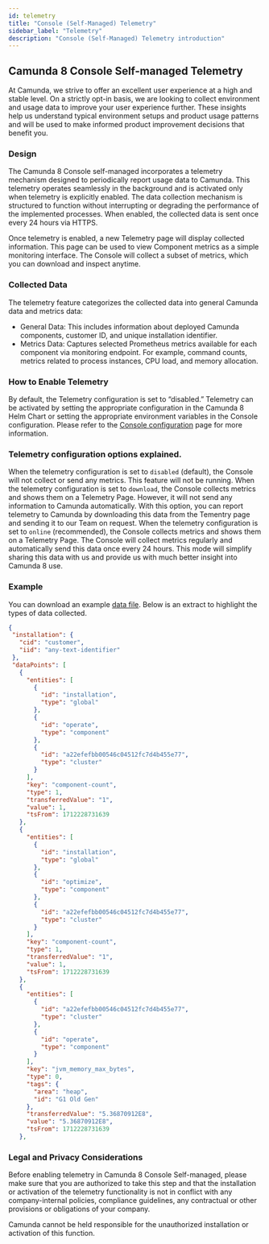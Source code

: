 ```yaml
---
id: telemetry
title: "Console (Self-Managed) Telemetry"
sidebar_label: "Telemetry"
description: "Console (Self-Managed) Telemetry introduction"
---
```


## Camunda 8 Console Self-managed Telemetry

At Camunda, we strive to offer an excellent user experience at a high and stable level. On a strictly opt-in basis, we are looking to collect environment and usage data to improve your user experience further. These insights help us understand typical environment setups and product usage patterns and will be used to make informed product improvement decisions that benefit you.

### Design

The Camunda 8 Console self-managed incorporates a telemetry mechanism designed to periodically report usage data to Camunda. This telemetry operates seamlessly in the background and is activated only when telemetry is explicitly enabled. The data collection mechanism is structured to function without interrupting or degrading the performance of the implemented processes. When enabled, the collected data is sent once every 24 hours via HTTPS.

Once telemetry is enabled, a new Telemetry page will display collected information. This page can be used to view Component metrics as a simple monitoring interface. The Console will collect a subset of metrics, which you can download and inspect anytime.

### Collected Data

The telemetry feature categorizes the collected data into general Camunda data and metrics data:

- General Data: This includes information about deployed Camunda components, customer ID, and unique installation identifier.
- Metrics Data: Captures selected Prometheus metrics available for each component via monitoring endpoint. For example, command counts, metrics related to process instances, CPU load, and memory allocation.

### How to Enable Telemetry

By default, the Telemetry configuration is set to “disabled.” Telemetry can be activated by setting the appropriate configuration in the Camunda 8 Helm Chart or setting the appropriate environment variables in the Console configuration. Please refer to the [Console configuration](./configuration.md) page for more information.

### Telemetry configuration options explained.

When the telemetry configuration is set to `disabled` (default), the Console will not collect or send any metrics. This feature will not be running.
When the telemetry configuration is set to `download`, the Console collects metrics and shows them on a Telemetry Page. However, it will not send any information to Camunda automatically. With this option, you can report telemetry to Camunda by downloading this data from the Tementry page and sending it to our Team on request.
When the telemetry configuration is set to `online` (recommended), the Console collects metrics and shows them on a Telemetry Page. The Console will collect metrics regularly and automatically send this data once every 24 hours. This mode will simplify sharing this data with us and provide us with much better insight into Camunda 8 use.

### Example

You can download an example [data file](./telemetry-sample.json). Below is an extract to highlight the types of data collected.

```json
{
 "installation": {
   "cid": "customer",
   "iid": "any-text-identifier"
 },
 "dataPoints": [
   {
     "entities": [
       {
         "id": "installation",
         "type": "global"
       },
       {
         "id": "operate",
         "type": "component"
       },
       {
         "id": "a22efefbb00546c04512fc7d4b455e77",
         "type": "cluster"
       }
     ],
     "key": "component-count",
     "type": 1,
     "transferredValue": "1",
     "value": 1,
     "tsFrom": 1712228731639
   },
   {
     "entities": [
       {
         "id": "installation",
         "type": "global"
       },
       {
         "id": "optimize",
         "type": "component"
       },
       {
         "id": "a22efefbb00546c04512fc7d4b455e77",
         "type": "cluster"
       }
     ],
     "key": "component-count",
     "type": 1,
     "transferredValue": "1",
     "value": 1,
     "tsFrom": 1712228731639
   },
   {
     "entities": [
       {
         "id": "a22efefbb00546c04512fc7d4b455e77",
         "type": "cluster"
       },
       {
         "id": "operate",
         "type": "component"
       }
     ],
     "key": "jvm_memory_max_bytes",
     "type": 0,
     "tags": {
       "area": "heap",
       "id": "G1 Old Gen"
     },
     "transferredValue": "5.36870912E8",
     "value": "5.36870912E8",
     "tsFrom": 1712228731639
   },
```

### Legal and Privacy Considerations

Before enabling telemetry in Camunda 8 Console Self-managed, please make sure that you are authorized to take this step and that the installation or activation of the telemetry functionality is not in conflict with any company-internal policies, compliance guidelines, any contractual or other provisions or obligations of your company.

Camunda cannot be held responsible for the unauthorized installation or activation of this function.
